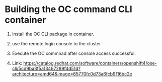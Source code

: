 # Building the OC command CLI container 
1) Install the OC CLI package in container.
2) use the remote login console to the cluster
3) Execute the OC commnad after console access successful.

4) Link: https://catalog.redhat.com/software/containers/openshift4/ose-cli/5cd9ba3f5a13467289f4d51d?architecture=amd64&image=65770fc0d73a6fcb9f16bc2e
